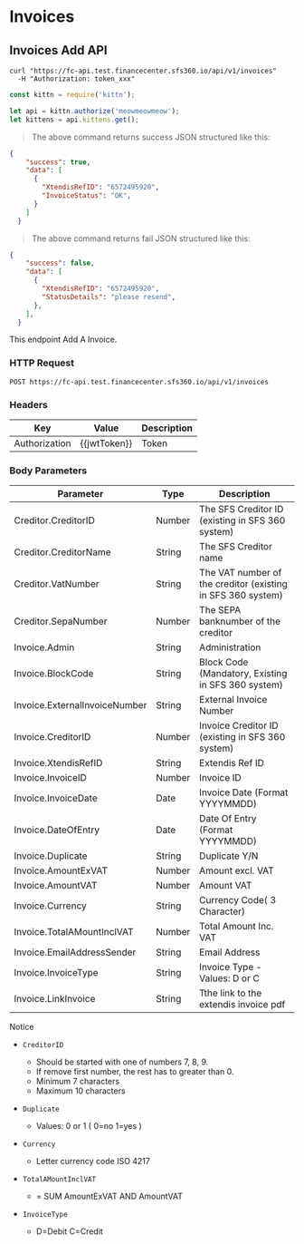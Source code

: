 # Invoices

## Invoices Add API

```shell
curl "https://fc-api.test.financecenter.sfs360.io/api/v1/invoices"
  -H "Authorization: token_xxx"
```

```javascript
const kittn = require('kittn');

let api = kittn.authorize('meowmeowmeow');
let kittens = api.kittens.get();
```

> The above command returns success JSON structured like this:

```json
{
    "success": true,
    "data": [
      {
        "XtendisRefID": "6572495920",
        "InvoiceStatus": "OK",
      }
    ]
  }
```

> The above command returns fail JSON structured like this:

```json
{
    "success": false,
    "data": [
      {
        "XtendisRefID": "6572495920",
        "StatusDetails": "please resend",
      },
    ],
  }
```

This endpoint Add A Invoice.

### HTTP Request

`POST https://fc-api.test.financecenter.sfs360.io/api/v1/invoices`

### Headers
Key | Value | Description
--------- | ------- | -----------
Authorization | {{jwtToken}} | Token


### Body Parameters

Parameter | Type | Description
--------- | ------- | -----------
Creditor.CreditorID | Number | The SFS Creditor ID (existing in SFS 360 system)
Creditor.CreditorName | String | The SFS Creditor name
Creditor.VatNumber | String | The VAT number of the creditor (existing in SFS 360 system)
Creditor.SepaNumber | Number | The SEPA banknumber of the creditor
Invoice.Admin | String | Administration
Invoice.BlockCode | String | Block Code (Mandatory, Existing in SFS 360 system)
Invoice.ExternalInvoiceNumber | String | External Invoice Number
Invoice.CreditorID | Number | Invoice Creditor ID (existing in SFS 360 system)
Invoice.XtendisRefID | String | Extendis Ref ID
Invoice.InvoiceID | Number | Invoice ID
Invoice.InvoiceDate | Date | Invoice Date (Format YYYYMMDD)
Invoice.DateOfEntry |  Date | Date Of Entry (Format YYYYMMDD)
Invoice.Duplicate | String | Duplicate Y/N 
Invoice.AmountExVAT | Number | Amount excl. VAT 
Invoice.AmountVAT | Number | Amount VAT
Invoice.Currency | String | Currency Code( 3 Character)
Invoice.TotalAMountInclVAT | Number | Total Amount Inc. VAT
Invoice.EmailAddressSender | String | Email Address
Invoice.InvoiceType | String | Invoice Type - Values: D or C
Invoice.LinkInvoice | String | Tthe link to the extendis invoice pdf

<aside class="notice">
Notice
</aside>

- `CreditorID`
    - Should be started with one of numbers 7, 8, 9.
    - If remove first number, the rest has to greater than 0.
    - Minimum 7 characters
    - Maximum 10 characters

- `Duplicate`
    - Values: 0 or 1 ( 0=no 1=yes )

- `Currency`
    - Letter currency code ISO 4217

- `TotalAMountInclVAT`
    - = SUM AmountExVAT AND AmountVAT

- `InvoiceType`
    - D=Debit  C=Credit
